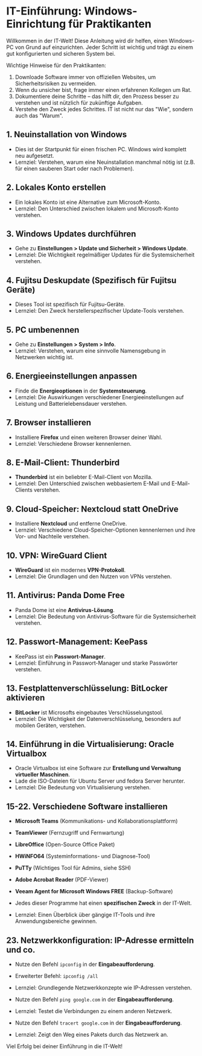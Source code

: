 # IT-Einführung: Windows-Einrichtung für Praktikanten

Willkommen in der IT-Welt! Diese Anleitung wird dir helfen, einen Windows-PC von Grund auf einzurichten. Jeder Schritt ist wichtig und trägt zu einem gut konfigurierten und sicheren System bei.

Wichtige Hinweise für den Praktikanten:
1. Downloade Software immer von offiziellen Websites, um Sicherheitsrisiken zu vermeiden.
2. Wenn du unsicher bist, frage immer einen erfahrenen Kollegen um Rat.
3. Dokumentiere deine Schritte – das hilft dir, den Prozess besser zu verstehen und ist nützlich für zukünftige Aufgaben.
4. Verstehe den Zweck jedes Schrittes. IT ist nicht nur das "Wie", sondern auch das "Warum".

## 1. Neuinstallation von Windows

- Dies ist der Startpunkt für einen frischen PC. Windows wird komplett neu aufgesetzt.
- Lernziel: Verstehen, warum eine Neuinstallation manchmal nötig ist (z.B. für einen sauberen Start oder nach Problemen).

## 2. Lokales Konto erstellen

- Ein lokales Konto ist eine Alternative zum Microsoft-Konto.
- Lernziel: Den Unterschied zwischen lokalem und Microsoft-Konto verstehen.

## 3. Windows Updates durchführen

- Gehe zu **Einstellungen > Update und Sicherheit > Windows Update**.
- Lernziel: Die Wichtigkeit regelmäßiger Updates für die Systemsicherheit verstehen.

## 4. Fujitsu Deskupdate (Spezifisch für Fujitsu Geräte)

- Dieses Tool ist spezifisch für Fujitsu-Geräte.
- Lernziel: Den Zweck herstellerspezifischer Update-Tools verstehen.

## 5. PC umbenennen

- Gehe zu **Einstellungen > System > Info**.
- Lernziel: Verstehen, warum eine sinnvolle Namensgebung in Netzwerken wichtig ist.

## 6. Energieeinstellungen anpassen

- Finde die **Energieoptionen** in der **Systemsteuerung**.
- Lernziel: Die Auswirkungen verschiedener Energieeinstellungen auf Leistung und Batterielebensdauer verstehen.

## 7. Browser installieren

- Installiere **Firefox** und einen weiteren Browser deiner Wahl.
- Lernziel: Verschiedene Browser kennenlernen.

## 8. E-Mail-Client: Thunderbird

- **Thunderbird** ist ein beliebter E-Mail-Client von Mozilla.
- Lernziel: Den Unterschied zwischen webbasiertem E-Mail und E-Mail-Clients verstehen.

## 9. Cloud-Speicher: Nextcloud statt OneDrive

- Installiere **Nextcloud** und entferne OneDrive.
- Lernziel: Verschiedene Cloud-Speicher-Optionen kennenlernen und ihre Vor- und Nachteile verstehen.

## 10. VPN: WireGuard Client

- **WireGuard** ist ein modernes **VPN-Protokoll**.
- Lernziel: Die Grundlagen und den Nutzen von VPNs verstehen.

## 11. Antivirus: Panda Dome Free

- Panda Dome ist eine **Antivirus-Lösung**.
- Lernziel: Die Bedeutung von Antivirus-Software für die Systemsicherheit verstehen.

## 12. Passwort-Management: KeePass

- KeePass ist ein **Passwort-Manager**.
- Lernziel: Einführung in Passwort-Manager und starke Passwörter verstehen. 

## 13. Festplattenverschlüsselung: BitLocker aktivieren

- **BitLocker** ist Microsofts eingebautes Verschlüsselungstool.
- Lernziel: Die Wichtigkeit der Datenverschlüsselung, besonders auf mobilen Geräten, verstehen.

## 14. Einführung in die Virtualisierung: Oracle Virtualbox 
- Oracle Virtualbox ist eine Software zur **Erstellung und Verwaltung virtueller Maschinen**. 
- Lade die ISO-Dateien für Ubuntu Server und fedora Server herunter. 
- Lernziel: Die Bedeutung von Virtualisierung verstehen.

## 15-22. Verschiedene Software installieren

- **Microsoft Teams** (Kommunikations- und Kollaborationsplattform)

- **TeamViewer** (Fernzugriff und Fernwartung)

- **LibreOffice** (Open-Source Office Paket)

- **HWiNFO64** (Systeminformations- und Diagnose-Tool)

- **PuTTy** (Wichtiges Tool für Admins, siehe SSH)

- **Adobe Acrobat Reader** (PDF-Viewer)

- **Veeam Agent for Microsoft Windows FREE** (Backup-Software)


- Jedes dieser Programme hat einen **spezifischen Zweck** in der IT-Welt.
- Lernziel: Einen Überblick über gängige IT-Tools und ihre Anwendungsbereiche gewinnen.

## 23. Netzwerkkonfiguration: IP-Adresse ermitteln und co.

- Nutze den Befehl `ipconfig` in der **Eingabeaufforderung**.
- Erweiterter Befehl: `ipconfig /all`
- Lernziel: Grundlegende Netzwerkkonzepte wie IP-Adressen verstehen.

- Nutze den Befehl `ping google.com` in der **Eingabeaufforderung**. 
- Lernziel: Testet die Verbindungen zu einem anderen Netzwerk. 

- Nutze den Befehl `tracert google.com` in der **Eingabeaufforderung**. 
- Lernziel: Zeigt den Weg eines Pakets durch das Netzwerk an.


Viel Erfolg bei deiner Einführung in die IT-Welt!